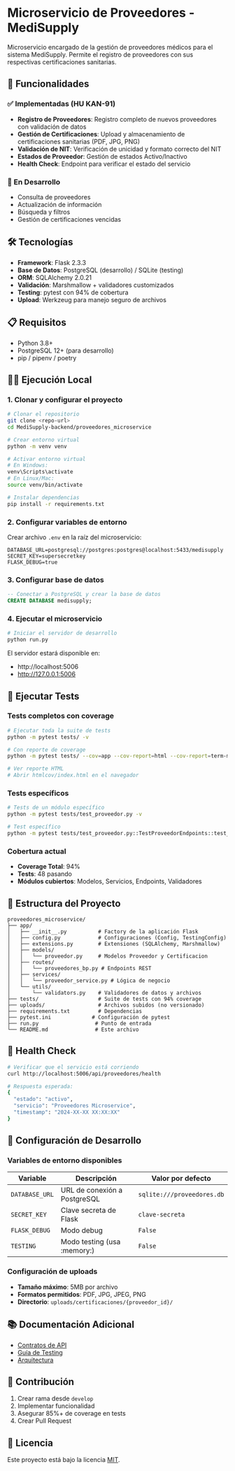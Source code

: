 # Microservicio de Proveedores - MediSupply

Microservicio encargado de la gestión de proveedores médicos para el sistema MediSupply. Permite el registro de proveedores con sus respectivas certificaciones sanitarias.

## 🚀 Funcionalidades

### ✅ Implementadas (HU KAN-91)

- **Registro de Proveedores**: Registro completo de nuevos proveedores con validación de datos
- **Gestión de Certificaciones**: Upload y almacenamiento de certificaciones sanitarias (PDF, JPG, PNG)
- **Validación de NIT**: Verificación de unicidad y formato correcto del NIT
- **Estados de Proveedor**: Gestión de estados Activo/Inactivo
- **Health Check**: Endpoint para verificar el estado del servicio

### 🔄 En Desarrollo

- Consulta de proveedores
- Actualización de información
- Búsqueda y filtros
- Gestión de certificaciones vencidas

## 🛠️ Tecnologías

- **Framework**: Flask 2.3.3
- **Base de Datos**: PostgreSQL (desarrollo) / SQLite (testing)
- **ORM**: SQLAlchemy 2.0.21
- **Validación**: Marshmallow + validadores customizados
- **Testing**: pytest con 94% de cobertura
- **Upload**: Werkzeug para manejo seguro de archivos

## 📋 Requisitos

- Python 3.8+
- PostgreSQL 12+ (para desarrollo)
- pip / pipenv / poetry

## 🏃‍♂️ Ejecución Local

### 1. Clonar y configurar el proyecto

```bash
# Clonar el repositorio
git clone <repo-url>
cd MediSupply-backend/proveedores_microservice

# Crear entorno virtual
python -m venv venv

# Activar entorno virtual
# En Windows:
venv\Scripts\activate
# En Linux/Mac:
source venv/bin/activate

# Instalar dependencias
pip install -r requirements.txt
```

### 2. Configurar variables de entorno

Crear archivo `.env` en la raíz del microservicio:

```properties
DATABASE_URL=postgresql://postgres:postgres@localhost:5433/medisupply
SECRET_KEY=supersecretkey
FLASK_DEBUG=true
```

### 3. Configurar base de datos

```sql
-- Conectar a PostgreSQL y crear la base de datos
CREATE DATABASE medisupply;
```

### 4. Ejecutar el microservicio

```bash
# Iniciar el servidor de desarrollo
python run.py
```

El servidor estará disponible en:
- http://localhost:5006
- http://127.0.0.1:5006

## 🧪 Ejecutar Tests

### Tests completos con coverage

```bash
# Ejecutar toda la suite de tests
python -m pytest tests/ -v

# Con reporte de coverage
python -m pytest tests/ --cov=app --cov-report=html --cov-report=term-missing -v

# Ver reporte HTML
# Abrir htmlcov/index.html en el navegador
```

### Tests específicos

```bash
# Tests de un módulo específico
python -m pytest tests/test_proveedor.py -v

# Test específico
python -m pytest tests/test_proveedor.py::TestProveedorEndpoints::test_registrar_proveedor_exitoso -v
```

### Cobertura actual

- **Coverage Total**: 94%
- **Tests**: 48 pasando
- **Módulos cubiertos**: Modelos, Servicios, Endpoints, Validadores

## 📁 Estructura del Proyecto

```
proveedores_microservice/
├── app/
│   ├── __init__.py          # Factory de la aplicación Flask
│   ├── config.py            # Configuraciones (Config, TestingConfig)
│   ├── extensions.py        # Extensiones (SQLAlchemy, Marshmallow)
│   ├── models/
│   │   └── proveedor.py     # Modelos Proveedor y Certificacion
│   ├── routes/
│   │   └── proveedores_bp.py # Endpoints REST
│   ├── services/
│   │   └── proveedor_service.py # Lógica de negocio
│   └── utils/
│       └── validators.py    # Validadores de datos y archivos
├── tests/                   # Suite de tests con 94% coverage
├── uploads/                 # Archivos subidos (no versionado)
├── requirements.txt         # Dependencias
├── pytest.ini             # Configuración de pytest
├── run.py                  # Punto de entrada
└── README.md               # Este archivo
```

## 🚦 Health Check

```bash
# Verificar que el servicio está corriendo
curl http://localhost:5006/api/proveedores/health

# Respuesta esperada:
{
  "estado": "activo",
  "servicio": "Proveedores Microservice",
  "timestamp": "2024-XX-XX XX:XX:XX"
}
```

## 🔧 Configuración de Desarrollo

### Variables de entorno disponibles

| Variable | Descripción | Valor por defecto |
|----------|-------------|-------------------|
| `DATABASE_URL` | URL de conexión a PostgreSQL | `sqlite:///proveedores.db` |
| `SECRET_KEY` | Clave secreta de Flask | `clave-secreta` |
| `FLASK_DEBUG` | Modo debug | `False` |
| `TESTING` | Modo testing (usa :memory:) | `False` |

### Configuración de uploads

- **Tamaño máximo**: 5MB por archivo
- **Formatos permitidos**: PDF, JPG, JPEG, PNG
- **Directorio**: `uploads/certificaciones/{proveedor_id}/`

## 📚 Documentación Adicional

- [Contratos de API](wiki/contratos-api.md)
- [Guía de Testing](wiki/testing.md)
- [Arquitectura](wiki/arquitectura.md)

## 🤝 Contribución

1. Crear rama desde `develop`
2. Implementar funcionalidad
3. Asegurar 85%+ de coverage en tests
4. Crear Pull Request

## 📄 Licencia

Este proyecto está bajo la licencia [MIT](../LICENSE).